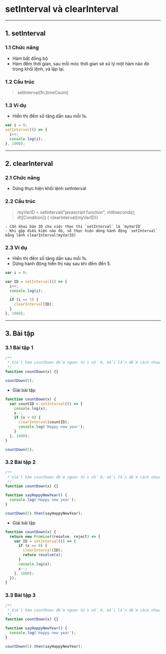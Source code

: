 # setInterval và clearInterval

---

## 1. setInterval

### 1.1 Chức năng

- Hàm bất đồng bộ
- Hàm đếm thời gian, sau mỗi móc thời gian sẽ xử lý một hàm nào đó trong khối lệnh, và lặp lại.

### 1.2 Cấu trúc

> setInterval(fn,timeCount)

### 1.3 Ví dụ

- Hiển thị đếm số tăng dần sau mỗi 1s.

```js
var i = 0;
setInterval(() => {
  i++;
  console.log(i);
}, 1000);
```

---

## 2. clearInterval

### 2.1 Chức năng

- Dừng thực hiện khối lệnh setInterval

### 2.2 Cấu trúc

> myVarID = setInterval("javascript function", milliseconds);
> if([Condition]) { clearInterval(myVarID)}

    - Cần khai báo ID cho việc thực thi `setInterval` là `myVarID`
    - Khi gặp điều kiện nào đó, sẽ thực hiện dừng hành động `setInterval` bằng lệnh clearInterval(myVarID)

### 2.3 Ví dụ

- Hiển thị đếm số tăng dần sau mỗi 1s.
- Dừng hành động hiển thị này sau khi đếm đến 5.

```js
var i = 0;

var ID = setInterval(() => {
  i++;
  console.log(i);

  if (i == 5) {
    clearInterval(ID);
  }
}, 1000);
```

---

## 3. Bài tập

### 3.1 Bài tập 1

```js
/**
 * Viết hàm countDown đếm ngược từ x về 0, mỗi lần đếm cách nhau 1s, sau đó hiển thị 'Happy new year'
 */
function countDown(x) {}

countDown(5);
```

- Giải bài tập

```js
function countDown(x) {
  var countID = setInterval(() => {
    console.log(x);
    x--;
    if (x < 0) {
      clearInterval(countID);
      console.log('Happy new year');
    }
  }, 1000);
}

countDown(5);
```

### 3.2 Bài tập 2

```js
/**
 * Viết hàm countDown đếm ngược từ x về 0, mỗi lần đếm cách nhau 1s, trả về promise, promise này resolve sau khi đã đếm xong
 */
function countDown(x) {}

function sayHappyNewYear() {
  console.log('Happy new year');
}

countDown(5).then(sayHappyNewYear);
```

- Giải bài tập

```js
function countDown(x) {
  return new Promise((resolve, reject) => {
    var ID = setInterval(() => {
      if (x == 0) {
        clearInterval(ID);
        return resolve(x);
      }
      console.log(x);
      x--;
    }, 1000);
  });
}
```

### 3.3 Bài tập 3

```js
/**
 * Viết hàm countDown đếm ngược từ x về 0, mỗi lần đếm cách nhau 1s, trả về promise, promise này resolve sau khi đã đếm xong
 */
function countDown(x) {}

function sayHappyNewYear() {
  console.log('Happy new year');
}

countDown(5).then(sayHappyNewYear);
```
